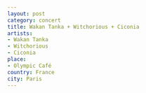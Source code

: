 ```yaml
---
layout: post
category: concert
title: Wakan Tanka + Witchorious + Ciconia
artists: 
- Wakan Tanka
- Witchorious
- Ciconia
place: 
- Olympic Café
country: France
city: Paris
---
```


